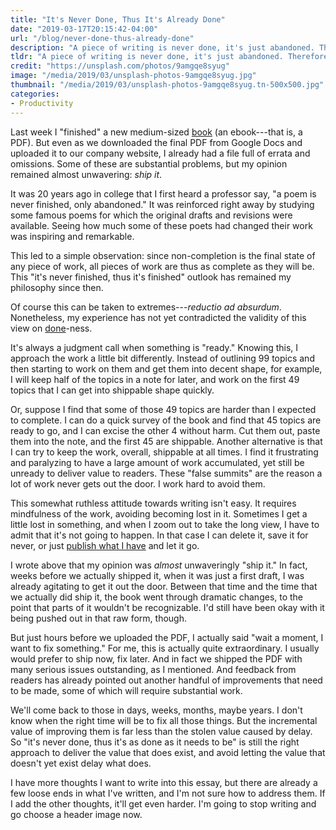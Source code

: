 ```yaml
---
title: "It's Never Done, Thus It's Already Done"
date: "2019-03-17T20:15:42-04:00"
url: "/blog/never-done-thus-already-done"
description: "A piece of writing is never done, it's just abandoned. This essay has problems that I'm not sure how to fix, and lacks some things I want to add, but never mind."
tldr: "A piece of writing is never done, it's just abandoned. Therefore, it's time to get it out the door. This essay has problems that I'm not sure how to fix, and lacks some things I want to add, but never mind."
credit: "https://unsplash.com/photos/9amgqe8syug"
image: "/media/2019/03/unsplash-photos-9amgqe8syug.jpg"
thumbnail: "/media/2019/03/unsplash-photos-9amgqe8syug.tn-500x500.jpg"
categories:
- Productivity
---
```

Last week I "finished" a new medium-sized [book](/blog/new-book-devops-for-the-database/) (an ebook---that is, a PDF).
But even as we downloaded the final PDF from Google Docs and uploaded it to our company website, I already had a file full of errata and omissions.
Some of these are substantial problems, but my opinion remained almost unwavering: *ship it*.
<!--more-->

It was 20 years ago in college that I first heard a professor say, "a poem is never finished, only abandoned."
It was reinforced right away by studying some famous poems for which the original drafts and revisions were available.
Seeing how much some of these poets had changed their work was inspiring and remarkable.

This led to a simple observation: since non-completion is the final state of any piece of work, all pieces of work are thus as complete as they will be.
This "it's never finished, thus it's finished" outlook has remained my philosophy since then.

Of course this can be taken to extremes---*reductio ad absurdum*.
Nonetheless, my experience has not yet contradicted the validity of this view on [done](/blog/cult-of-done-manifesto/)-ness.

It's always a judgment call when something is "ready."
Knowing this, I approach the work a little bit differently.
Instead of outlining 99 topics and then starting to work on them and get them into decent shape, for example, I will keep half of the topics in a note for later, and work on the first 49 topics that I can get into shippable shape quickly.

Or, suppose I find that some of those 49 topics are harder than I expected to complete.
I can do a quick survey of the book and find that 45 topics are ready to go, and I can excise the other 4 without harm.
Cut them out, paste them into the note, and the first 45 are shippable.
Another alternative is that I can try to keep the work, overall, shippable at all times.
I find it frustrating and paralyzing to have a large amount of work accumulated, yet still be unready to deliver value to readers.
These "false summits" are the reason a lot of work never gets out the door.
I work hard to avoid them.

This somewhat ruthless attitude towards writing isn't easy.
It requires mindfulness of the work, avoiding becoming lost in it.
Sometimes I get a little lost in something, and when I zoom out to take the long view, I have to admit that it's not going to happen.
In that case I can delete it, save it for never, or just [publish what I have](/blog/2015/08/08/innodb-book-outline/) and let it go.

I wrote above that my opinion was *almost* unwaveringly "ship it."
In fact, weeks before we actually shipped it, when it was just a first draft, I was already agitating to get it out the door.
Between that time and the time that we actually did ship it, the book went through dramatic changes, to the point that parts of it wouldn't be recognizable.
I'd still have been okay with it being pushed out in that raw form, though.

But just hours before we uploaded the PDF, I actually said "wait a moment, I want to fix something."
For me, this is actually quite extraordinary.
I usually would prefer to ship now, fix later.
And in fact we shipped the PDF with many serious issues outstanding, as I mentioned.
And feedback from readers has already pointed out another handful of improvements that need to be made, some of which will require substantial work.

We'll come back to those in days, weeks, months, maybe years.
I don't know when the right time will be to fix all those things.
But the incremental value of improving them is far less than the stolen value caused by delay.
So "it's never done, thus it's as done as it needs to be" is still the right approach to deliver the value that does exist, and avoid letting the value that doesn't yet exist delay what does.

I have more thoughts I want to write into this essay, but there are already a few loose ends in what I've written, and I'm not sure how to address them.
If I add the other thoughts, it'll get even harder.
I'm going to stop writing and go choose a header image now.
